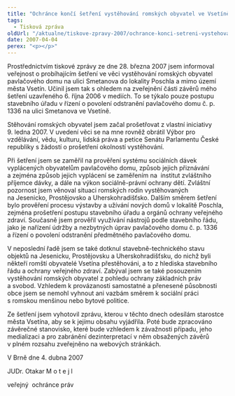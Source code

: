 ```yaml
---
title: "Ochránce končí šetření vystěhování romských obyvatel ve Vsetíně"
tags:
  - Tisková zpráva
oldUrl: "/aktualne/tiskove-zpravy-2007/ochrance-konci-setreni-vystehovani-romskych-obyvatel-ve-vsetine"
date: 2007-04-04
perex: "<p></p>"
---
```


<!-- imported from the old website -->

<p>Prostřednictvím tiskové zprávy ze dne 28. března 2007 jsem informoval veřejnost o probíhajícím šetření ve věci vystěhování romských obyvatel pavlačového domu na ulici Smetanova do lokality Poschla a mimo území města Vsetín. Učinil jsem tak s ohledem na zveřejnění části závěrů mého šetření uzavřeného 6. října 2006 v mediích. To se týkalo pouze postupu stavebního úřadu v řízení o povolení odstranění pavlačového domu č. p. 1336 na ulici Smetanova ve Vsetíně. <p></p></p><p>Stěhování romských obyvatel jsem začal prošetřovat z vlastní iniciativy 9. ledna 2007. V uvedení věci se na mne rovněž obrátil Výbor pro vzdělávání, vědu, kulturu, lidská práva a petice Senátu Parlamentu České republiky s žádostí o prošetření okolností vystěhování.<p></p></p><p>Při šetření jsem se zaměřil na prověření systému sociálních dávek vyplácených obyvatelům pavlačového domu, způsob jejich přiznávání a zejména způsob jejich vyplácení se zaměřením na  institut zvláštního příjemce dávky, a dále na výkon sociálně-právní ochrany dětí. Zvláštní pozornost jsem věnoval situaci romských rodin vystěhovaných na Jesenicko, Prostějovsko a Uherskohradišťsko. Dalším směrem šetření bylo prověření procesu výstavby a užívání nových domů v lokalitě Poschla, zejména prošetření postupu stavebního úřadu a orgánů ochrany veřejného zdraví. Současně jsem prověřil využívání nástrojů podle stavebního řádu, jako je nařízení údržby a nezbytných úprav pavlačového domu č. p. 1336 a řízení o povolení odstranění předmětného pavlačového domu. <p></p></p><p>V neposlední řadě jsem se také dotknul stavebně-technického stavu objektů na Jesenicku, Prostějovsku a Uherskohradišťsku, do nichž byli někteří romští obyvatelé Vsetína přestěhováni, a to z hlediska stavebního řádu a ochrany veřejného zdraví. Zabýval jsem se také posouzením vystěhování romských obyvatel z pohledu ochrany základních práv a svobod. Vzhledem k provázanosti samostatné a přenesené působnosti obce jsem se nemohl vyhnout ani vazbám směrem k sociální práci s romskou menšinou nebo bytové politice. <p></p></p><p>Ze šetření jsem vyhotovil zprávu, kterou v těchto dnech odesílám starostce města Vsetína, aby se k jejímu obsahu vyjádřila. Poté bude zpracováno závěrečné stanovisko, které bude vzhledem k závažnosti případu, jeho medializaci a pro zabránění dezinterpretací v něm obsažených závěrů  v plném rozsahu zveřejněno na webových stránkách. <p></p></p><p>V Brně dne 4. dubna 2007<p></p></p><p>JUDr. Otakar M o t e j l<p></p></p><p>veřejný  ochránce práv<p></p></p>

